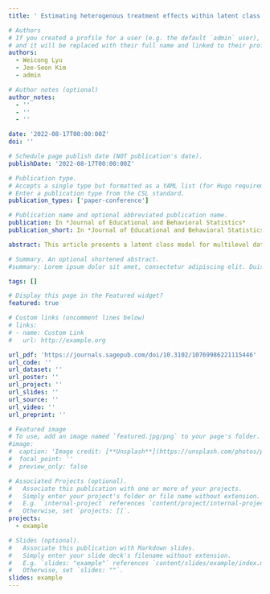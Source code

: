 ```yaml
---
title: ' Estimating heterogenous treatment effects within latent class multilevel models: A Bayesian approach'

# Authors
# If you created a profile for a user (e.g. the default `admin` user), write the username (folder name) here
# and it will be replaced with their full name and linked to their profile.
authors:
  - Weicong Lyu
  - Jee-Seon Kim
  - admin

# Author notes (optional)
author_notes:
  - ''
  - ''
  - ''

date: '2022-08-17T00:00:00Z'
doi: ''

# Schedule page publish date (NOT publication's date).
publishDate: '2022-08-17T00:00:00Z'

# Publication type.
# Accepts a single type but formatted as a YAML list (for Hugo requirements).
# Enter a publication type from the CSL standard.
publication_types: ['paper-conference']

# Publication name and optional abbreviated publication name.
publication: In *Journal of Educational and Behavioral Statistics*
publication_short: In *Journal of Educational and Behavioral Statistics*

abstract: This article presents a latent class model for multilevel data to identify latent subgroups and estimate heterogeneous treatment effects. Unlike sequential approaches that partition data first and then estimate average treatment effects (ATEs) within classes, we employ a Bayesian procedure to jointly estimate mixing probability, selection, and outcome models so that misclassification does not obstruct estimation of treatment effects. Simulation demonstrates that the proposed method finds the correct number of latent classes, estimates class-specific treatment effects well, and provides proper posterior standard deviations and credible intervals of ATEs. We apply this method to Trends in International Mathematics and Science Study data to investigate the effects of private science lessons on achievement scores and then find two latent classes, one with zero ATE and the other with positive ATE.

# Summary. An optional shortened abstract.
#summary: Lorem ipsum dolor sit amet, consectetur adipiscing elit. Duis posuere tellus ac convallis placerat. Proin tincidunt magna sed ex sollicitudin condimentum.

tags: []

# Display this page in the Featured widget?
featured: true

# Custom links (uncomment lines below)
# links:
# - name: Custom Link
#   url: http://example.org

url_pdf: 'https://journals.sagepub.com/doi/10.3102/10769986221115446'
url_code: ''
url_dataset: ''
url_poster: ''
url_project: ''
url_slides: ''
url_source: ''
url_video: ''
url_preprint: ''

# Featured image
# To use, add an image named `featured.jpg/png` to your page's folder.
#image:
#  caption: 'Image credit: [**Unsplash**](https://unsplash.com/photos/pLCdAaMFLTE)'
#  focal_point: ''
#  preview_only: false

# Associated Projects (optional).
#   Associate this publication with one or more of your projects.
#   Simply enter your project's folder or file name without extension.
#   E.g. `internal-project` references `content/project/internal-project/index.md`.
#   Otherwise, set `projects: []`.
projects:
  - example

# Slides (optional).
#   Associate this publication with Markdown slides.
#   Simply enter your slide deck's filename without extension.
#   E.g. `slides: "example"` references `content/slides/example/index.md`.
#   Otherwise, set `slides: ""`.
slides: example
---
```


